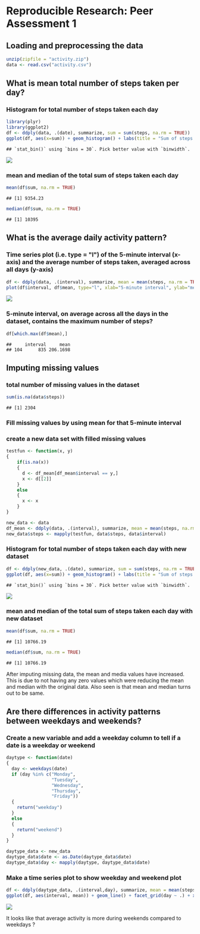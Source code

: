 # Reproducible Research: Peer Assessment 1


## Loading and preprocessing the data


```r
unzip(zipfile = "activity.zip")
data <- read.csv("activity.csv")
```

## What is mean total number of steps taken per day?

### Histogram for total number of steps taken each day


```r
library(plyr)
library(ggplot2)
df <- ddply(data, .(date), summarize, sum = sum(steps, na.rm = TRUE))
ggplot(df, aes(x=sum)) + geom_histogram() + labs(title = "Sum of steps taken each day")
```

```
## `stat_bin()` using `bins = 30`. Pick better value with `binwidth`.
```

![](PA1_template_files/figure-html/unnamed-chunk-2-1.png)

### mean and median of the total sum of steps taken each day

```r
mean(df$sum, na.rm = TRUE)
```

```
## [1] 9354.23
```

```r
median(df$sum, na.rm = TRUE)
```

```
## [1] 10395
```

## What is the average daily activity pattern?

### Time series plot (i.e. type = "l") of the 5-minute interval (x-axis) and the average number of steps taken, averaged across all days (y-axis)

```r
df <- ddply(data, .(interval), summarize, mean = mean(steps, na.rm = TRUE))
plot(df$interval, df$mean, type="l", xlab="5-minute interval", ylab="mean steps taken")
```

![](PA1_template_files/figure-html/unnamed-chunk-4-1.png)

### 5-minute interval, on average across all the days in the dataset, contains the maximum number of steps?

```r
df[which.max(df$mean),]
```

```
##     interval     mean
## 104      835 206.1698
```

## Imputing missing values

### total number of missing values in the dataset

```r
sum(is.na(data$steps))
```

```
## [1] 2304
```

### Fill missing values by using mean for that 5-minute interval
### create a new data set with filled missing values

```r
testfun <- function(x, y)
{
    if(is.na(x))
    {
      d <- df_mean[df_mean$interval == y,]
      x <- d[[2]]
    }
    else
    {
      x <- x
    }
}

new_data <- data
df_mean <- ddply(data, .(interval), summarize, mean = mean(steps, na.rm = TRUE))
new_data$steps <- mapply(testfun, data$steps, data$interval)
```

### Histogram for total number of steps taken each day with new dataset

```r
df <- ddply(new_data, .(date), summarize, sum = sum(steps, na.rm = TRUE))
ggplot(df, aes(x=sum)) + geom_histogram() + labs(title = "Sum of steps taken each day with new dataset")
```

```
## `stat_bin()` using `bins = 30`. Pick better value with `binwidth`.
```

![](PA1_template_files/figure-html/unnamed-chunk-8-1.png)

### mean and median of the total sum of steps taken each day with new dataset

```r
mean(df$sum, na.rm = TRUE)
```

```
## [1] 10766.19
```

```r
median(df$sum, na.rm = TRUE)
```

```
## [1] 10766.19
```

After imputing missing data, the mean and media values have increased. This is due to not having any zero values which were reducing the mean and median with the original data. Also seen is that mean and median turns out to be same.

## Are there differences in activity patterns between weekdays and weekends?

### Create a new variable and add a weekday column to tell if a date is a weekday or weekend

```r
daytype <- function(date)
{
  day <- weekdays(date)
  if (day %in% c("Monday", 
                 "Tuesday", 
                 "Wednesday", 
                 "Thursday", 
                 "Friday"))
  {
    return("weekday")
  }
  else
  {
    return("weekend")
  }
}

daytype_data <- new_data
daytype_data$date <- as.Date(daytype_data$date)
daytype_data$day <- mapply(daytype, daytype_data$date)
```

### Make a time series plot to show weekday and weekend plot

```r
df <- ddply(daytype_data, .(interval,day), summarize, mean = mean(steps, na.rm = TRUE))
ggplot(df, aes(interval, mean)) + geom_line() + facet_grid(day ~ .) + xlab("Interval") + ylab("Number of steps")
```

![](PA1_template_files/figure-html/unnamed-chunk-11-1.png)

It looks like that average activity is more during weekends compared to weekdays ?

